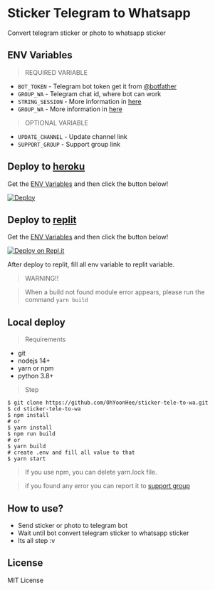 # Sticker Telegram to Whatsapp
Convert telegram sticker or photo to whatsapp sticker

## ENV Variables
> REQUIRED VARIABLE
- `BOT_TOKEN` - Telegram bot token get it from [@botfather](https://t.me/botfather)
- `GROUP_WA` - Telegram chat id, where bot can work
- `STRING_SESSION` - More information in [here](./tutorial/session.md)
- `GROUP_WA` - More information in [here](./tutorial/chat_id.md)
> OPTIONAL VARIABLE
- `UPDATE_CHANNEL` - Update channel link
- `SUPPORT_GROUP` - Support group link

## Deploy to [heroku](https://heroku.com/)
Get the [ENV Variables](#env-variables) and then click the button below!  

[![Deploy](https://www.herokucdn.com/deploy/button.svg)](https://dashboard.heroku.com/new?button-url=https%3A%2F%2Fgithub.com%2FOhYoonHee%2Fsticker-tele-to-wa&template=https%3A%2F%2Fgithub.com%2FOhYoonHee%2Fsticker-tele-to-wa)

## Deploy to [replit](https://replit.com/)
Get the [ENV Variables](#env-variables) and then click the button below!

[![Deploy on Repl.it](https://replit.com/badge/github/OhYoonHee/sticker-tele-to-wa)](https://repl.it/github/OhYoonHee/sticker-tele-to-wa)

After deploy to replit, fill all env variable to replit variable.
> WARNING!!

> When a build not found module error appears, please run the command `yarn build`

## Local deploy
> Requirements
* git
* nodejs 14+
* yarn or npm
* python 3.8+

> Step
```shell
$ git clone https://github.com/OhYoonHee/sticker-tele-to-wa.git
$ cd sticker-tele-to-wa
$ npm install
# or
$ yarn install
$ npm run build
# or
$ yarn build
# create .env and fill all value to that
$ yarn start
```

> If you use npm, you can delete yarn.lock file.

> if you found any error you can report it to [support group](https://t.me/TarianaBicara)

## How to use?
- Send sticker or photo to telegram bot
- Wait until bot convert telegram sticker to whatsapp sticker
- Its all step :v

## License
MIT License